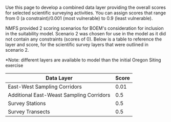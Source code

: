 Use this page to develop a combined data layer providing the overall scores for selected scientific surveying activities. You can assign scores that range from 0 (a constraint)/0.001 (most vulnerable) to 0.9 (least vulnerable).

NMFS provided 2 scoring scenarios for BOEM's consideration for inclusion in the suitability model. Scenario 2 was chosen for use in the model as it did not contain any constraints (scores of 0). Below is a table to reference the layer and score, for the scientific survey layers that were outlined in scenario 2.

\*Note: different layers are available to model than the initial Oregon Siting exercise

| Data Layer | Score |
|------------------------------------|------------------------------------|
| East-West Sampling Corridors | 0.01 |
| Additional East-Weast Sampling Corridors | 0.5 |
| Survey Stations | 0.5 |
| Survey Transects | 0.5 |

